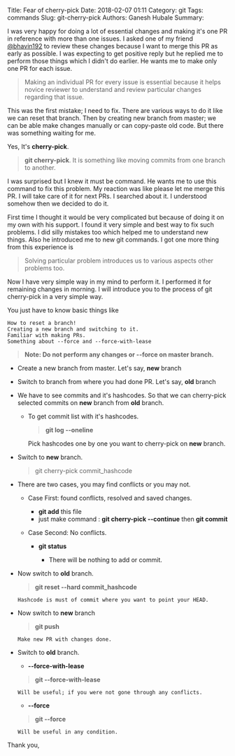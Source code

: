 Title: Fear of cherry-pick
Date: 2018-02-07 01:11
Category: git
Tags: commands
Slug: git-cherry-pick
Authors: Ganesh Hubale
Summary:

I was very happy for doing a lot of essential changes and making it's one PR in reference with more than one issues. I asked one of my friend [@bhavin192](https://github.com/bhavin192) to review these changes because I want to merge this PR as early as possible. I was expecting to get positive reply but he replied me to perform those things which I didn't do earlier. He wants me to make only one PR for each issue.

> Making an individual PR for every issue is essential because it helps novice reviewer to understand and review particular changes regarding that issue.

This was the first mistake; I need to fix. There are various ways to do it like we can reset that branch. Then by creating new branch from master; we can be able make changes manually or can copy-paste old code. But there was something waiting for me.

Yes, It's **cherry-pick**.

> **git cherry-pick**. It is something like moving commits from one branch to another.

I was surprised but I knew it must be command. He wants me to use this command to fix this problem. My reaction was like please let me merge this PR. I will take care of it for next PRs. I searched about it. I understood somehow then we decided to do it. 

First time I thought it would be very complicated but because of doing it on my own with his support. I found it very simple and best way to fix such problems. I did silly mistakes too which helped me to understand new things. Also he introduced me to new git commands. I got one more thing from this experience is 

> Solving particular problem introduces us to various aspects other problems too. 

Now I have very simple way in my mind to perform it. I performed it for remaining changes in morning. I will introduce you to the process of git cherry-pick in a very simple way.

You just have to know basic things like

    How to reset a branch!
    Creating a new branch and switching to it.
    Familiar with making PRs.
    Something about --force and --force-with-lease


> **Note: Do not perform any changes or --force on  master branch.**

* Create a new branch from master. Let's say, **new** branch
* Switch to branch from where you had done PR. Let's say, **old** branch
* We have to see commits and it's hashcodes. So that we can cherry-pick selected commits on **new** branch from **old** branch.
    -  To get commit list with it's hashcodes.
 
        > **git log  --oneline**

          Pick hashcodes one by one you want to cherry-pick on **new** branch.
 
 * Switch to **new** branch.
 
    > git cherry-pick commit_hashcode

* There are two cases, you may find conflicts or you may not.

    - Case First: found conflicts, resolved and saved changes.

        - **git add** this file 
        - just make command : **git cherry-pick --continue** then **git commit** 
    * Case Second: No conflicts.
 
        - **git status**

          - There will be nothing to add or commit.

* Now switch to **old** branch.
 
    > **git reset --hard commit_hashcode**

      Hashcode is must of commit where you want to point your HEAD.

* Now switch to **new** branch
 
    > **git push**

      Make new PR with changes done.

* Switch to **old** branch. 

    - **--force-with-lease**

    > **git --force-with-lease**
     
      Will be useful; if you were not gone through any conflicts.

    - **--force**

    > **git --force**
    
      Will be useful in any condition.
    
Thank you,

